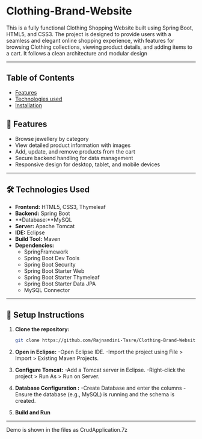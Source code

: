# Clothing-Brand-Website
 This is a fully functional Clothing Shopping Website built using Spring Boot, HTML5, and CSS3. The project is designed to provide users with a seamless and elegant online shopping experience, with features for browsing Clothing collections, viewing product details, and adding items to a cart. It follows a clean architecture and modular design

---

## Table of Contents

- [Features](#features)
- [Technologies used](#tech-stack)
- [Installation](#installation)


## 📌 Features

- Browse jewellery by category
- View detailed product information with images
- Add, update, and remove products from the cart
- Secure backend handling for data management
- Responsive design for desktop, tablet, and mobile devices

---

## 🛠️ Technologies Used

- **Frontend:** HTML5, CSS3, Thymeleaf
- **Backend:** Spring Boot
- **Database:**MySQL
- **Server:** Apache Tomcat
- **IDE:** Eclipse
- **Build Tool:** Maven
- **Dependencies:**
  - SpringFramework  
  - Spring Boot Dev Tools
  - Spring Boot Security
  - Spring Boot Starter Web
  - Spring Boot Starter Thymeleaf
  - Spring Boot Starter Data JPA
  - MySQL Connector
    
---
## 🔧 Setup Instructions

1. **Clone the repository:**
   ```bash
   git clone https://github.com/Rajnandini-Tasre/Clothing-Brand-Website.git
2. **Open in Eclipse:**
  -Open Eclipse IDE.
  -Import the project using File > Import > Existing Maven Projects.

3. **Configure Tomcat:**
  -Add a Tomcat server in Eclipse.
  -Right-click the project > Run As > Run on Server.

4. **Database Configuration :**
   -Create Database and enter the columns
   -Ensure the database (e.g., MySQL) is running and the schema is created.

5. **Build and Run**
   
 --- 
 
Demo is shown in the files as CrudApplication.7z


